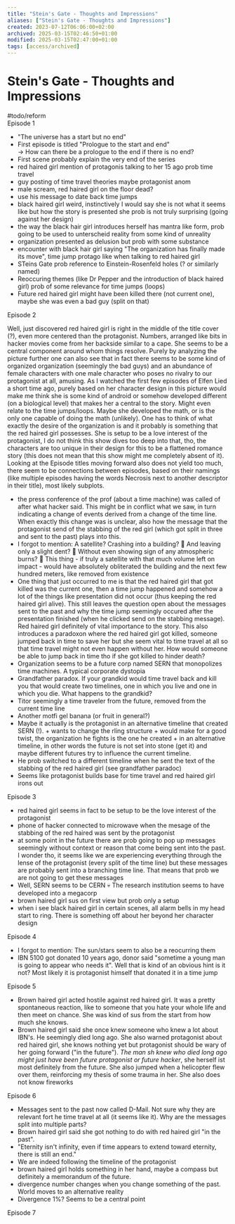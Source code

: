 ```yaml
---
title: "Stein's Gate - Thoughts and Impressions"
aliases: ["Stein's Gate - Thoughts and Impressions"]
created: 2023-07-12T06:06:00+02:00
archived: 2025-03-15T02:46:50+01:00
modified: 2025-03-15T02:47:00+01:00
tags: [access/archived]
---
```


# Stein's Gate - Thoughts and Impressions

#todo/reform  
Episode 1

- "The universe has a start but no end"
- First episode is titled "Prologue to the start and end"  
-> How can there be a prologue to the end if there is no end?
- First scene probably explain the very end of the series
- red haired girl mention of protagonis talking to her 15 ago prob time travel
- guy posting of time travel theories maybe protagonist anom
- male scream, red haired girl on the floor dead?
- use his message to date back time jumps
- black haired girl weird, instinctively I would say she is not what it seems like but how the story is presented she prob is not truly surprising (going against her design)
- the way the black hair girl introduces herself has mantra like form, prob going to be used to unterscheid reality from some kind of unreality
- organization presented as delusion but prob with some substance
- encounter with black hair girl saying "The organization has finally made its move", time jump protago like when talking to red haired girl
- STeins Gate prob reference to Einstein-Rosenfeld holes (? or similarly named)
- Reoccuring themes (like Dr Pepper and the introduction of black haired girl) prob of some relevance for time jumps (loops)
- Future red haired girl might have been killed there (not current one), maybe she was even a bad guy (split on that)

Episode 2

Well, just discovered red haired girl is right in the middle of the title cover (?), even more centered than the protagonist. Numbers, arranged like bits in hacker movies come from her backside similar to a cape. She seems to be a central component around whom things resolve. Purely by analyzing the picture further one can also see that in fact there seems to be some kind of organized organization (seemingly the bad guys) and an abundance of female characters with one male character who poses no rivalry to our protagonist at all, amusing. As I watched the first few episodes of Elfen Lied a short time ago, purely based on her character design in this picture would make me think she is some kind of android or somehow developed different (on a biological level) that makes her a central to the story. Might even relate to the time jumps/loops. Maybe she developed the math, or is the only one capable of doing the math (unlikely). One has to think of what exactly the desire of the organization is and it probably is something that the red haired girl possesses. She is setup to be a love interest of the protagonist, I do not think this show dives too deep into that, tho, the characters are too unique in their design for this to be a flattened romance story (this does not mean that this show might me completely absent of it).  
Looking at the Episode titles moving forward also does not yield too much, there seem to be connections between episodes, based on their namings (like multiple episodes having the words Necrosis next to another descriptor in their title), most likely subplots.

- the press conference of the prof (about a time machine) was called of after what hacker said. This might be in conflict what we saw, in turn indicating a change of events derived from a change of the time line. When exactly this change was is unclear, also how the message that the protagonist send of the stabbing of the red girl (which got split in three and sent to the past) plays into this.
- I forgot to mention: A satellite? Crashing into a building? 🤨 And leaving only a slight dent? 🤨 Without even showing sign of any atmospheric burns? 🤨 This thing - if truly a satellite with that much volume left on impact - would have absolutely obliterated the building and the next few hundred meters, like removed from existence
- One thing that just occurred to me is that the red haired girl that got killed was the current one, then a time jump happened and somehow a lot of the things like presentation did not occur (thus keeping the red haired girl alive). This still leaves the question open about the messages sent to the past and why the time jump seemingly occured after the presentation finished (when he clicked send on the stabbing message). Red haired girl definitely of vital importance to the story. This also introduces a paradoxon where the red haired girl got killed, someone jumped back in time to save her but she seem vital to time travel at all so that time travel might not even happen without her. How would someone be able to jump back in time tho if she got killed to hinder death?
- Organization seems to be a future corp named SERN that monopolizes time machines. A typical corporate dystopia
- Grandfather paradox. If your grandkid would time travel back and kill you that would create two timelines, one in which you live and one in which you die. What happens to the grandkid?
- Titor seemingly a time traveler from the future, removed from the current time line
- Another motfi gel banana (or fruit in general?)
- Maybe it actually is the protagonist in an alternative timeline that created SERN (!). + wants to change the rling structure + would make for a good twist, the organization he fights is the one he created + in an alternative timeline, in other words the future is not set into stone (get it) and maybe different futures try to influence the current timeline.
- He prob switched to a different timeline when he sent the text of the stabbing of the red haired girl (see grandfather paradoc)
- Seems like protagonist builds base for time travel and red haired girl irons out

Episode 3

- red haired girl seems in fact to be setup to be the love interest of the protagonist
- phone of hacker connected to microwave when the mesage of the stabbing of the red haired was sent by the protagonist
- at some point in the future there are prob going to pop up messages seemingly without context or reason that come being sent into the past. I wonder tho, it seems like we are experiencing everything through the lense of the protagonist (every split of the time line) but these messages are probably sent into a branching time line. That means that prob we are not going to get these messages
- Well, SERN seems to be CERN 💀 The research institution seems to have developed into a megacorp
- brown haired girl sus on first view but prob only a setup
- when i see black haired girl in certain scenes, all alarm bells in my head start to ring. There is something off about her beyond her character design

Episode 4

- I forgot to mention: The sun/stars seem to also be a reocurring them
- IBN 5100 got donated 10 years ago, donor said "sometime a young man is going to appear who needs it". Well that is kind of an obvious hint is it not? Most likely it is protagonist himself that donated it in a time jump

Episode 5

- Brown haired girl acted hostile against red haired girl. It was a pretty spontaneous reaction, like to someone that you hate your whole life and then meet on chance. She was kind of sus from the start from how much she knows.  
- Brown haired girl said she once knew someone who knew a lot about IBN's. He seemingly died long ago. She also warned protagonist about red haired girl, she knows nothing yet but protagonist should be wary of her going forward ("in the future"). *The man sh knew who died long ago might just have been future protagonist or future hacker*, she herself ist most definitely from the future. She also jumped when a helicopter flew over them, reinforcing my thesis of some trauma in her. She also does not know fireworks

Episode 6

- Messages sent to the past now called D-Mail. Not sure why they are relevant fort he time travel at all (it seems like it). Why are the messages split into multiple parts?
- Brown haired girl said she got nothing to do with red haired girl "in the past".
- "Eternity isn't infinity, even if time appears to extend toward eternity, there is still an end."
- We are indeed following the timeline of the protagonist
- brown haired girl holds something in her hand, maybe a compass but definitely a memorandum of the future.
- divergence number changes when you change something of the past. World moves to an alternative reality
- Divergence 1%? Seems to be a central point

Episode 7
